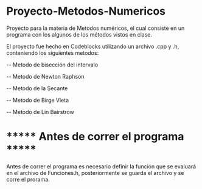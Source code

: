 # Proyecto-Metodos-Numericos
Proyecto para la materia de Metodos numéricos, el cual consiste en un programa con los algunos de los métodos vistos en clase.

El proyecto fue hecho en Codeblocks utilizando un archivo .cpp y .h, conteniendo los siguientes metodos:

-- Metodo de bisección del intervalo

-- Metodo de Newton Raphson

-- Metodo de la Secante

-- Metodo de Birge Vieta

-- Metodo de Lin Bairstrow

# ***** Antes de correr el programa *****
Antes de correr el programa es necesario definir la función que se evaluará en el archivo de Funciones.h, posteriormente se guarda el archivo
y se corre el prorama.
